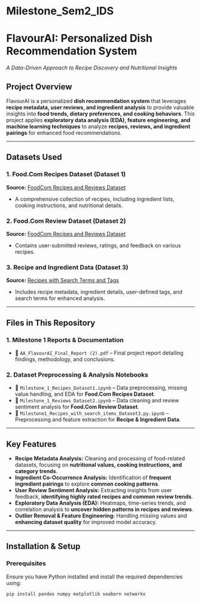 # Milestone_Sem2_IDS


# FlavourAI: Personalized Dish Recommendation System  
*A Data-Driven Approach to Recipe Discovery and Nutritional Insights*  

## Project Overview  
FlavourAI is a personalized **dish recommendation system** that leverages **recipe metadata, user reviews, and ingredient analysis** to provide valuable insights into **food trends, dietary preferences, and cooking behaviors**. This project applies **exploratory data analysis (EDA), feature engineering, and machine learning techniques** to analyze **recipes, reviews, and ingredient pairings** for enhanced food recommendations.  

---

## Datasets Used  

### **1. Food.Com Recipes Dataset** (Dataset 1)  
**Source:** [FoodCom Recipes and Reviews Dataset](https://www.kaggle.com/datasets/irkaal/foodcom-recipes-and-reviews)  
- A comprehensive collection of recipes, including ingredient lists, cooking instructions, and nutritional details.  

### **2. Food.Com Review Dataset** (Dataset 2)  
**Source:** [FoodCom Recipes and Reviews Dataset](https://www.kaggle.com/datasets/irkaal/foodcom-recipes-and-reviews)  
- Contains user-submitted reviews, ratings, and feedback on various recipes.  

### **3. Recipe and Ingredient Data** (Dataset 3)  
**Source:** [Recipes with Search Terms and Tags](https://www.kaggle.com/datasets/shuyangli94/foodcom-recipes-with-search-terms-and-tags)  
- Includes recipe metadata, ingredient details, user-defined tags, and search terms for enhanced analysis.  

---

## Files in This Repository  

### 1. Milestone 1 Reports & Documentation  
- 📄 `AA_FlavourAI_Final_Report (2).pdf` – Final project report detailing findings, methodology, and conclusions.  

### 2. Dataset Preprocessing & Analysis Notebooks  
- 📓 `Milestone_1_Recipes_Dataset1.ipynb` – Data preprocessing, missing value handling, and EDA for **Food.Com Recipes Dataset**.  
- 📓 `Milestone_1_Reviews_Dataset2.ipynb` – Data cleaning and review sentiment analysis for **Food.Com Review Dataset**.  
- 📓 `Milestone1_Recipes_with_search_items_Dataset3.py.ipynb` – Preprocessing and feature extraction for **Recipe & Ingredient Data**.  

---

## Key Features  

- **Recipe Metadata Analysis:** Cleaning and processing of food-related datasets, focusing on **nutritional values, cooking instructions, and category trends**.  
- **Ingredient Co-Occurrence Analysis:** Identification of **frequent ingredient pairings** to explore **common cooking patterns**.  
- **User Review Sentiment Analysis:** Extracting insights from user feedback, **identifying highly rated recipes and common review trends**.  
- **Exploratory Data Analysis (EDA):** Heatmaps, time-series trends, and correlation analysis to **uncover hidden patterns in recipes and reviews**.  
- **Outlier Removal & Feature Engineering:** Handling missing values and **enhancing dataset quality** for improved model accuracy.  

---

## Installation & Setup  

### Prerequisites  
Ensure you have Python installed and install the required dependencies using:  

```bash
pip install pandas numpy matplotlib seaborn networkx

